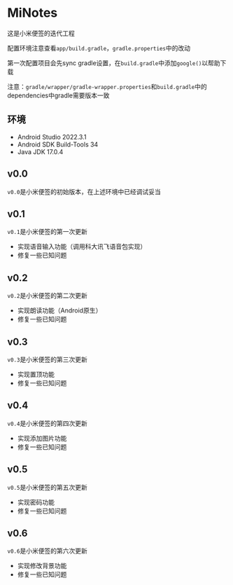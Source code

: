 # MiNotes

这是小米便签的迭代工程

配置环境注意查看`app/build.gradle`，`gradle.properties`中的改动

第一次配置项目会先sync gradle设置，在`build.gradle`中添加`google()`以帮助下载

注意：`gradle/wrapper/gradle-wrapper.properties`和`build.gradle`中的dependencies中gradle需要版本一致

## 环境

* Android Studio 2022.3.1
* Android SDK Build-Tools 34
* Java JDK 17.0.4

## v0.0

`v0.0`是小米便签的初始版本，在上述环境中已经调试妥当

## v0.1

`v0.1`是小米便签的第一次更新

* 实现语音输入功能（调用科大讯飞语音包实现）
* 修复一些已知问题

## v0.2

`v0.2`是小米便签的第二次更新

* 实现朗读功能（Android原生）
* 修复一些已知问题

## v0.3

`v0.3`是小米便签的第三次更新

* 实现置顶功能
* 修复一些已知问题

## v0.4

`v0.4`是小米便签的第四次更新

* 实现添加图片功能
* 修复一些已知问题

## v0.5

`v0.5`是小米便签的第五次更新

* 实现密码功能
* 修复一些已知问题

## v0.6

`v0.6`是小米便签的第六次更新

* 实现修改背景功能
* 修复一些已知问题
